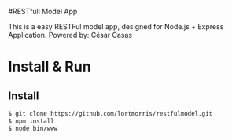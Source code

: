#RESTfull Model App

This is a easy RESTFul model app, designed for Node.js + Express Application.
Powered by: César Casas
  
# Install & Run
## Install
```bash
$ git clone https://github.com/lortmorris/restfulmodel.git
$ npm install
$ node bin/www
```
